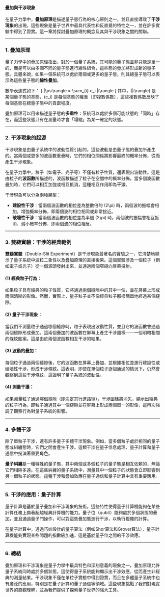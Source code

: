 #### 疊加與干涉現象

在量子力學中，**疊加原理**是描述量子態行為的核心原則之一，並且直接導致了**干涉現象**的出現。這些現象是量子世界中最具代表性和反直覺的特性之一，並在許多實驗中得到了證實。這一章將探討疊加原理的概念及其與干涉現象之間的關聯。

---

### **1. 疊加原理**

量子力學中的疊加原理指出，對於一個量子系統，其可能的量子態並非只能是單一的，而是可以由多個不同的量子態進行線性組合，這些態的疊加將形成新的量子態。具體來說，如果一個系統可以處於兩個或更多的量子態，則其總量子態可以表示為這些量子態的**線性疊加**。

數學表達式如下：
\[
|\psi\rangle = \sum_{i} c_i |i\rangle
\]
其中，\(|i\rangle\) 是某個量子態的基態，\(c_i\) 是每個基態的權重（即複數係數），這些複數係數反映了每個基態在總量子態中的貢獻程度。

疊加原理可以用來描述量子態的**多重性**：系統可以處於多個可能狀態的「同時」存在，而這些狀態只有在測量時才會「塌縮」為某一確定的狀態。

---

### **2. 干涉現象的起源**

干涉現象是由量子系統中的波動性質引起的，這些波動是由量子態的疊加所產生的。當兩個或更多的波函數重疊時，它們的相位關係將影響最終的概率分佈，從而產生干涉現象。

在量子力學中，粒子（如電子、光子等）不僅有粒子性質，還表現出波動性。這是由粒子的**波函數**所描述的，波函數描述了粒子在空間中的概率分佈。當多個波函數疊加時，它們可以相互加強或相互抵消，這種相互作用即為**干涉**。

干涉現象可以分為兩種類型：
- **建設性干涉**：當兩個波函數的相位差為整數倍的 \(2\pi\) 時，兩個波的振幅會相加，增強概率分佈，即兩個波的相位相同或非常接近。
- **破壞性干涉**：當兩個波函數的相位差為半個 \(2\pi\) 時，兩個波的振幅會相互抵消，減小概率分佈，即兩個波的相位相反。

---

### **3. 雙縫實驗：干涉的經典範例**

**雙縫實驗**（Double-Slit Experiment）是干涉現象最著名的實驗之一，它清楚地顯示了量子系統中波粒二象性以及疊加原理的直接後果。這個實驗涉及一個粒子（例如電子或光子）從一個源頭發射出來，並通過兩個窄縫向屏幕投射。

#### (1) **經典粒子行為：**
如果粒子具有經典的粒子性質，它將通過兩個縫隙中的其中一個，並在屏幕上形成兩個清晰的影像。然而，實際上，量子粒子並不像經典粒子那樣簡單地經過某個縫隙。

#### (2) **量子干涉現象：**
當我們不測量粒子通過哪個縫隙時，粒子表現出波動性質，並且它的波函數會通過兩個縫隙形成疊加。這兩個疊加的波函數在屏幕上產生干涉圖樣——一個明暗相間的條紋圖案。這是由於兩個波函數相互干涉的結果。

#### (3) **波動的疊加：**
每個粒子通過兩個縫隙後，它的波函數在屏幕上疊加，並根據相位差進行建設性或破壞性干涉，形成干涉條紋。這表明，即使在單個粒子逐個通過的情況下，仍然會觀察到這些干涉條紋，這證明了量子系統的波動性。

#### (4) **測量干擾：**
如果測量粒子通過哪個縫隙（即決定其行進路徑），干涉圖樣將消失，顯示出經典的粒子行為，即粒子通過其中一個縫隙並在屏幕上形成兩個單一的影像，這再次強調了觀察行為對量子系統的影響。

---

### **4. 多體干涉**

除了單粒子干涉，還有許多量子多體干涉現象。例如，當多個粒子處於相同的量子態或糾纏態時，它們之間會產生干涉。這類干涉在量子信息處理、量子計算和量子通信中扮演著重要角色。

**量子糾纏**是一種特殊的量子態，其中兩個或多個粒子的量子態是相互依賴的，無論它們相隔多遠。在這些糾纏的量子系統中，測量其中一個粒子的狀態會立即影響到另一個粒子的狀態。這種干涉和疊加效應在量子通信和量子計算中具有重要應用。

---

### **5. 干涉的應用：量子計算**

量子計算是基於量子疊加和干涉現象的技術，這些特性使得量子計算機能夠在某些計算任務上顯著超越經典計算機的能力。量子位（qubit）能夠處於多個狀態的疊加，並且通過量子門操作，可以對這些疊加態進行干涉，以執行複雜的計算。

在量子計算中，通過巧妙設計的量子算法（例如Shor算法和Grover算法），量子計算機能夠實現某些問題的指數級加速，這是基於量子位之間的干涉效應。

---

### **6. 總結**

疊加原理和干涉現象是量子力學中最具特色和深刻意義的現象之一。疊加原理允許量子系統同時處於多個狀態，這使得量子系統能夠顯示出干涉效應，從而產生非經典的測量結果。干涉現象不僅在單粒子實驗中得到證實，而且在多體量子系統中也有廣泛的應用，特別是在量子計算和量子通信等領域。這些現象挑戰了我們對現實世界的直觀理解，並為我們提供了探索量子世界的強大工具。